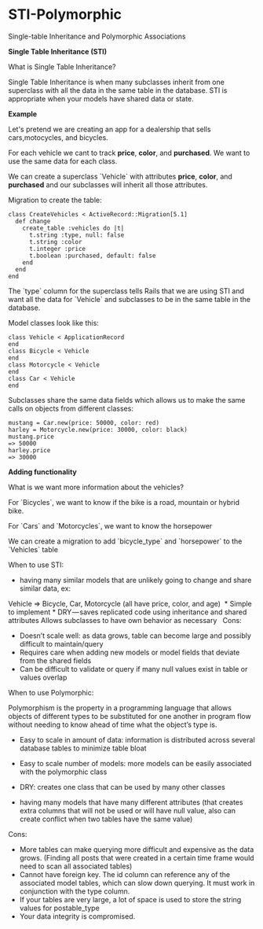 # STI-Polymorphic
Single-table Inheritance and Polymorphic Associations

<strong> Single Table Inheritance (STI) </strong>

What is Single Table Inheritance?

Single Table Inheritance is when many subclasses inherit from one superclass with all the data in the same table in the database.
STI is appropriate when your models have shared data or state.


<strong><p>Example</p></strong>
<p>Let's pretend we are creating an app for
a dealership that sells cars,motocycles, and bicycles.</p>
<p>For each vehicle we cant to track <strong>price</strong>, <strong>color</strong>, and <strong>purchased</strong>.
We want to use the same data for each class.</p>

<p>We can create a superclass `Vehicle` with attributes <strong>price</strong>, <strong>color</strong>, and <strong>purchased</strong> and our subclasses will inherit all those attributes.</p>

<p>Migration to create the table:</p>

```
class CreateVehicles < ActiveRecord::Migration[5.1]
  def change                           
    create_table :vehicles do |t|                             
      t.string :type, null: false                         
      t.string :color                             
      t.integer :price                            
      t.boolean :purchased, default: false                                                      
    end                         
  end                       
end
```

<p>The `type` column for the superclass tells Rails that we are using STI and want all the data for `Vehicle` and subclasses to be in the same table in the database.</p>

<p>Model classes look like this:</p>

```
class Vehicle < ApplicationRecord
end
class Bicycle < Vehicle
end
class Motorcycle < Vehicle
end
class Car < Vehicle
end
```


Subclasses share the same data fields which allows us to make the same calls on objects from different classes:

```
mustang = Car.new(price: 50000, color: red)
harley = Motorcycle.new(price: 30000, color: black)
mustang.price
=> 50000
harley.price
=> 30000
```

<p><strong>Adding functionality</strong></p>
<p>What is we want more information about the vehicles?</p>
<p>For `Bicycles`, we want to know if the bike is a road, mountain or hybrid bike.</p>
<p>For `Cars` and `Motorcycles`, we want to know the horsepower</p>

<p>We can create a migration to add `bicycle_type` and `horsepower` to the `Vehicles` table</p>



When to use STI:

* having many similar models that are unlikely going to change and share similar data, ex: 

Vehicle => Bicycle, Car, Motorcycle
(all have price, color, and age)
 * Simple to implement * DRY — saves replicated code using inheritance and shared attributes
Allows subclasses to have own behavior as necessary
 
Cons:

* Doesn’t scale well: as data grows, table can become large and possibly difficult to maintain/query  
* Requires care when adding new models or model fields that deviate from the shared fields  
* Can be difficult to validate or query if many null values exist in table or values overlap



When to use Polymorphic:


Polymorphism is the property in a programming language that allows objects of different types to be substituted for one another in program flow without needing to know ahead of time what the object’s type is.

* Easy to scale in amount of data: information is distributed across several database tables to minimize table bloat  
* Easy to scale number of models: more models can be easily associated with the polymorphic class  
* DRY: creates one class that can be used by many other classes


* having many models that have many different attributes (that creates extra columns that will not be used or will have null value, also can create conflict when two tables have the same value)


Cons:

* More tables can make querying more difficult and expensive as the data grows. (Finding all posts that were created in a certain time frame would need to scan all associated tables) 
* Cannot have foreign key. The id column can reference any of the associated model tables, which can slow down querying. It must work in conjunction with the type column. 
* If your tables are very large, a lot of space is used to store the string values for postable_type 
* Your data integrity is compromised.
